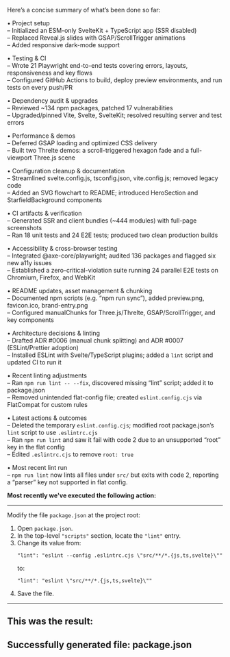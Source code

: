 Here’s a concise summary of what’s been done so far:

• Project setup  
  – Initialized an ESM-only SvelteKit + TypeScript app (SSR disabled)  
  – Replaced Reveal.js slides with GSAP/ScrollTrigger animations  
  – Added responsive dark-mode support  

• Testing & CI  
  – Wrote 21 Playwright end-to-end tests covering errors, layouts, responsiveness and key flows  
  – Configured GitHub Actions to build, deploy preview environments, and run tests on every push/PR  

• Dependency audit & upgrades  
  – Reviewed ~134 npm packages, patched 17 vulnerabilities  
  – Upgraded/pinned Vite, Svelte, SvelteKit; resolved resulting server and test errors  

• Performance & demos  
  – Deferred GSAP loading and optimized CSS delivery  
  – Built two Threlte demos: a scroll-triggered hexagon fade and a full-viewport Three.js scene  

• Configuration cleanup & documentation  
  – Streamlined svelte.config.js, tsconfig.json, vite.config.js; removed legacy code  
  – Added an SVG flowchart to README; introduced HeroSection and StarfieldBackground components  

• CI artifacts & verification  
  – Generated SSR and client bundles (~444 modules) with full-page screenshots  
  – Ran 18 unit tests and 24 E2E tests; produced two clean production builds  

• Accessibility & cross-browser testing  
  – Integrated @axe-core/playwright; audited 136 packages and flagged six new a11y issues  
  – Established a zero-critical-violation suite running 24 parallel E2E tests on Chromium, Firefox, and WebKit  

• README updates, asset management & chunking  
  – Documented npm scripts (e.g. “npm run sync”), added preview.png, favicon.ico, brand-entry.png  
  – Configured manualChunks for Three.js/Threlte, GSAP/ScrollTrigger, and key components  

• Architecture decisions & linting  
  – Drafted ADR #0006 (manual chunk splitting) and ADR #0007 (ESLint/Prettier adoption)  
  – Installed ESLint with Svelte/TypeScript plugins; added a `lint` script and updated CI to run it  

• Recent linting adjustments  
  – Ran `npm run lint -- --fix`, discovered missing “lint” script; added it to package.json  
  – Removed unintended flat-config file; created `eslint.config.cjs` via FlatCompat for custom rules  

• Latest actions & outcomes  
  – Deleted the temporary `eslint.config.cjs`; modified root package.json’s `lint` script to use `.eslintrc.cjs`  
  – Ran `npm run lint` and saw it fail with code 2 due to an unsupported “root” key in the flat config  
  – Edited `.eslintrc.cjs` to remove `root: true`  

• Most recent lint run  
  – `npm run lint` now lints all files under `src/` but exits with code 2, reporting a “parser” key not supported in flat config.

**Most recently we've executed the following action:**

---
Modify the file `package.json` at the project root:

1. Open `package.json`.
2. In the top-level `"scripts"` section, locate the `"lint"` entry.  
3. Change its value from:
   ```
   "lint": "eslint --config .eslintrc.cjs \"src/**/*.{js,ts,svelte}\""
   ```
   to:
   ```
   "lint": "eslint \"src/**/*.{js,ts,svelte}\""
   ```
4. Save the file.
---

**This was the result:**
---
Successfully generated file: package.json
---
